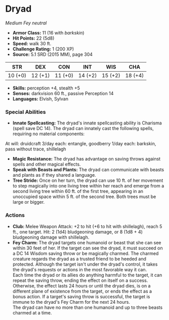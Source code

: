 # Dryad

*Medium* *Fey* *neutral*

- **Armor Class:** 11 (16 with _barkskin_)
- **Hit Points:** 22 (5d8)
- **Speed:** walk 30 ft.
- **Challenge Rating:** 1 (200 XP)
- **Source:** 5.1 SRD (2015 MM), page 304

| STR | DEX | CON | INT | WIS | CHA |
| --- | --- | --- | --- | --- | --- |
| 10 (+0) | 12 (+1) | 11 (+0) | 14 (+2) | 15 (+2) | 18 (+4) |

- **Skills:** perception +4, stealth +5
- **Senses:** darkvision 60 ft., passive Perception 14
- **Languages:** Elvish, Sylvan

### Special Abilities

- **Innate Spellcasting:** The dryad's innate spellcasting ability is Charisma (spell save DC 14). The dryad can innately cast the following spells, requiring no material components:

At will: druidcraft
3/day each: entangle, goodberry
1/day each: barkskin, pass without trace, shillelagh
- **Magic Resistance:** The dryad has advantage on saving throws against spells and other magical effects.
- **Speak with Beasts and Plants:** The dryad can communicate with beasts and plants as if they shared a language.
- **Tree Stride:** Once on her turn, the dryad can use 10 ft. of her movement to step magically into one living tree within her reach and emerge from a second living tree within 60 ft. of the first tree, appearing in an unoccupied space within 5 ft. of the second tree. Both trees must be large or bigger.

### Actions

- **Club:** Melee Weapon Attack: +2 to hit (+6 to hit with shillelagh), reach 5 ft., one target. Hit: 2 (1d4) bludgeoning damage, or 8 (1d8 + 4) bludgeoning damage with shillelagh.
- **Fey Charm:** The dryad targets one humanoid or beast that she can see within 30 feet of her. If the target can see the dryad, it must succeed on a DC 14 Wisdom saving throw or be magically charmed. The charmed creature regards the dryad as a trusted friend to be heeded and protected. Although the target isn't under the dryad's control, it takes the dryad's requests or actions in the most favorable way it can.<br>Each time the dryad or its allies do anything harmful to the target, it can repeat the saving throw, ending the effect on itself on a success. Otherwise, the effect lasts 24 hours or until the dryad dies, is on a different plane of existence from the target, or ends the effect as a bonus action. If a target's saving throw is successful, the target is immune to the dryad's Fey Charm for the next 24 hours.<br>The dryad can have no more than one humanoid and up to three beasts charmed at a time.


